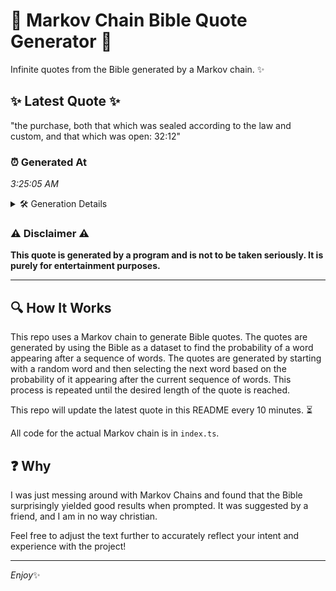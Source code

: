 # 📖 Markov Chain Bible Quote Generator 📖

Infinite quotes from the Bible generated by a Markov chain. ✨

## ✨ Latest Quote ✨
"the purchase, both that which was sealed according to the law and custom, and that which was open: 32:12"

### ⏰ Generated At
*3:25:05 AM*

<details>
    <summary>🛠️ Generation Details</summary>
    <p>
        <strong>🌱 Seed:</strong> the<br>
        <strong>🔄 Iterations:</strong> 18<br>
        <strong>📜 Context History:</strong><br>[ the ]: purchase,<br>[ the, purchase, ]: both<br>[ the, purchase,, both ]: that<br>[ the, purchase,, both, that ]: which<br>[ the, purchase,, both, that, which ]: was<br>[ the, purchase,, both, that, which, was ]: sealed<br>[ purchase,, both, that, which, was, sealed ]: according<br>[ both, that, which, was, sealed, according ]: to<br>[ that, which, was, sealed, according, to ]: the<br>[ which, was, sealed, according, to, the ]: law<br>[ was, sealed, according, to, the, law ]: and<br>[ sealed, according, to, the, law, and ]: custom,<br>[ according, to, the, law, and, custom, ]: and<br>[ to, the, law, and, custom,, and ]: that<br>[ the, law, and, custom,, and, that ]: which<br>[ law, and, custom,, and, that, which ]: was<br>[ and, custom,, and, that, which, was ]: open:<br>[ custom,, and, that, which, was, open: ]: 32:12<br>
    </p>
</details>

### ⚠️ Disclaimer ⚠️
**This quote is generated by a program and is not to be taken seriously. It is purely for entertainment purposes.**

---

## 🔍 How It Works

This repo uses a Markov chain to generate Bible quotes. The quotes are generated by using the Bible as a dataset to find the probability of a word appearing after a sequence of words. The quotes are generated by starting with a random word and then selecting the next word based on the probability of it appearing after the current sequence of words. This process is repeated until the desired length of the quote is reached.

This repo will update the latest quote in this README every 10 minutes. ⏳

All code for the actual Markov chain is in `index.ts`.

## ❓ Why

I was just messing around with Markov Chains and found that the Bible surprisingly yielded good results when prompted. 
It was suggested by a friend, and I am in no way christian.

Feel free to adjust the text further to accurately reflect your intent and experience with the project!

---

*Enjoy*✨
